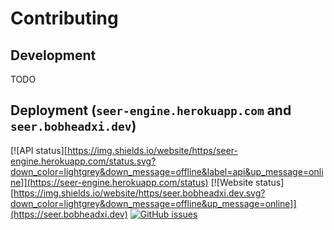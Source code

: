 # Contributing

## Development

TODO

## Deployment (`seer-engine.herokuapp.com` and `seer.bobheadxi.dev`)

[![API status][https://img.shields.io/website/https/seer-engine.herokuapp.com/status.svg?down_color=lightgrey&down_message=offline&label=api&up_message=online]](https://seer-engine.herokuapp.com/status)
[![Website status][https://img.shields.io/website/https/seer.bobheadxi.dev.svg?down_color=lightgrey&down_message=offline&up_message=online]](https://seer.bobheadxi.dev)
[![GitHub issues](https://img.shields.io/github/issues-raw/bobheadxi-bot/seerdb.svg?label=database%20entries)](https://github.com/bobheadxi-bot/seerdb)
